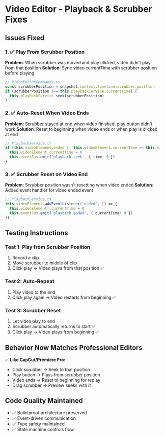 # Video Editor - Playback & Scrubber Fixes

## Issues Fixed

### 1. ✅ Play From Scrubber Position
**Problem**: When scrubber was moved and play clicked, video didn't play from that position
**Solution**: Sync video currentTime with scrubber position before playing
```typescript
// VideoEditorCommands.ts
const scrubberPosition = snapshot.context.timeline.scrubber.position
if (scrubberPosition !== this.playbackService.currentTime) {
  this.playbackService.seek(scrubberPosition)
}
```

### 2. ✅ Auto-Reset When Video Ends
**Problem**: Scrubber stayed at end when video finished, play button didn't work
**Solution**: Reset to beginning when video ends or when play is clicked at end
```typescript
// PlaybackService.ts
if (this.videoElement.ended || this.videoElement.currentTime >= this.videoElement.duration) {
  this.videoElement.currentTime = 0
  this.eventBus.emit('playback.seek', { time: 0 })
}
```

### 3. ✅ Scrubber Reset on Video End
**Problem**: Scrubber position wasn't resetting when video ended
**Solution**: Added event handler for video ended event
```typescript
// PlaybackService.ts
this.videoElement.addEventListener('ended', () => {
  this.videoElement!.currentTime = 0
  this.eventBus.emit('playback.ended', { currentTime: 0 })
})
```

## Testing Instructions

### Test 1: Play from Scrubber Position
1. Record a clip
2. Move scrubber to middle of clip
3. Click play → Video plays from that position ✅

### Test 2: Auto-Repeat
1. Play video to the end
2. Click play again → Video restarts from beginning ✅

### Test 3: Scrubber Reset
1. Let video play to end
2. Scrubber automatically returns to start ✅
3. Click play → Video plays from beginning ✅

## Behavior Now Matches Professional Editors

✅ **Like CapCut/Premiere Pro:**
- Click scrubber → Seek to that position
- Play button → Plays from scrubber position
- Video ends → Reset to beginning for replay
- Drag scrubber → Preview seeks with it

## Code Quality Maintained

- ✅ Bulletproof architecture preserved
- ✅ Event-driven communication
- ✅ Type safety maintained
- ✅ State machine controls flow